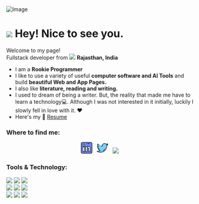 ![Image](https://github.com/user-attachments/assets/b05ac3d9-c809-44bd-b27c-8fb61a9f83db)
<h1><img src="https://emojis.slackmojis.com/emojis/images/1531849430/4246/blob-sunglasses.gif?1531849430" width="30"/> Hey! Nice to see you.</h1>
<p>Welcome to my page! </br> Fullstack developer from <img src="https://cdn-icons-png.flaticon.com/512/14009/14009677.png" width="13"/> <b>Rajasthan, India</b>
<br />

- I am a **Rookie Programmer** 
- I like to use a variety of useful **computer software and AI Tools** and build  **beautiful Web and App Pages.**
- I also like **literature, reading and writing.** 
- I used to dream of being a writer. But, the reality that made me have to learn a technology💻. Although I was not interested in it initially,
  luckily I slowly fell in love with it. ❤️
- Here's my 📝  <a href="https://drive.google.com/file/d/1a8NOzFGSkF9gYzQckvPqqoS-YXXE2_dC/view">Resume</a>

<div align='center'>
  <p align='center'>
    <h3 align="left">Where to find me:</h3>
    <a href="https://www.linkedin.com/in/abhishek-singh-03a6a6223"><img height="30" src="https://raw.githubusercontent.com/8bithemant/8bithemant/master/linkedin.png?raw=true"></a>&nbsp;&nbsp;
    <a href="https://twitter.com/immortal_as"><img height="30" src="https://raw.githubusercontent.com/8bithemant/8bithemant/master/twitter.png?raw=true"></a>&nbsp;&nbsp;
    <a href="mailto:immortalasr@gmail.com"><img height="30" src="https://th.bing.com/th/id/OIP.9sT4UWsRfFiy6vPydv3_-QHaHO?pid=ImgDet&rs=1"></a>&nbsp;&nbsp;
  </p>
</div>
                                             
 <!-- Your languages and tools. Be careful with the alignment. 
  You can use this sites to get logos: https://www.vectorlogo.zone or https://simpleicons.org/
  -->
  <h3 align="left">Tools & Technology:</h3>
                                             
  <code><img width="10%" src="https://www.vectorlogo.zone/logos/java/java-ar21.svg"></code>
  <code><img width="10%" src="https://www.vectorlogo.zone/logos/tailwindcss/tailwindcss-ar21.svg"></code>
  <code><img width="10%" src="https://www.vectorlogo.zone/logos/reactjs/reactjs-ar21.svg"></code>
    <br />
  <code><img width="10%" src="https://www.vectorlogo.zone/logos/firebase/firebase-ar21.svg"></code>
  <code><img width="10%" src="https://www.vectorlogo.zone/logos/mysql/mysql-ar21.svg"></code>
  <code><img width="10%" src="https://www.vectorlogo.zone/logos/javascript/javascript-ar21.svg"></code>
  <br />
  <code><img width="10%" src="https://www.vectorlogo.zone/logos/w3_html5/w3_html5-ar21.svg"></code>
  <code><img width="10%" src="https://www.vectorlogo.zone/logos/git-scm/git-scm-ar21.svg"></code>
  <code><img width="10%" src= "https://www.vectorlogo.zone/logos/mongodb/mongodb-ar21.svg"></code>
</p>
